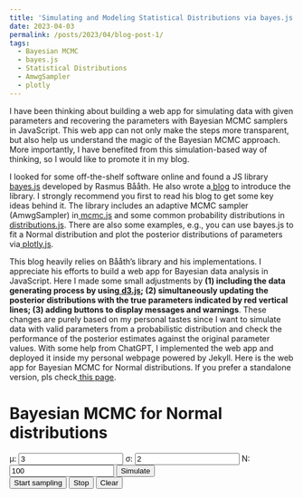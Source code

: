 ```yaml
---
title: 'Simulating and Modeling Statistical Distributions via bayes.js'
date: 2023-04-03
permalink: /posts/2023/04/blog-post-1/
tags:
  - Bayesian MCMC
  - bayes.js
  - Statistical Distributions
  - AmwgSampler
  - plotly
---
```


I have been thinking about building a web app for simulating data with given parameters and recovering the parameters with Bayesian MCMC samplers in JavaScript. This web app can not only make the steps more transparent, but also help us understand the magic of the Bayesian MCMC approach. More importantly, I have benefited from this simulation-based way of thinking, so I would like to promote it in my blog.

I looked for some off-the-shelf software online and found a JS library[ bayes.js](https://github.com/rasmusab/bayes.js) developed by Rasmus Bååth. He also wrote a[ blog](https://www.sumsar.net/blog/2015/12/bayes-js-a-small-library-for-doing-mcmc-in-the-browser/) to introduce the library. I strongly recommend you first to read his blog to get some key ideas behind it. The library includes an adaptive MCMC sampler (AmwgSampler) in[ mcmc.js](https://raw.githubusercontent.com/rasmusab/bayes.js/master/mcmc.js) and some common probability distributions in[ distributions.js](https://raw.githubusercontent.com/rasmusab/bayes.js/master/distributions.js). There are also some examples, e.g., you can use bayes.js to fit a Normal distribution and plot the posterior distributions of parameters via[ plotly.js](https://cdn.plot.ly/plotly-latest.min.js).

This blog heavily relies on Bååth’s library and his implementations. I appreciate his efforts to build a web app for Bayesian data analysis in JavaScript. Here I made some small adjustments by **(1) including the data generating process by using**[ **d3.js**](https://cdnjs.cloudflare.com/ajax/libs/d3/3.5.5/d3.min.js)**; (2) simultaneously updating the posterior distributions with the true parameters indicated by red vertical lines; (3) adding buttons to display messages and warnings**. These changes are purely based on my personal tastes since I want to simulate data with valid parameters from a probabilistic distribution and check the performance of the posterior estimates against the original parameter values. With some help from ChatGPT, I implemented the web app and deployed it inside my personal webpage powered by Jekyll. Here is the web app for Bayesian MCMC for Normal distributions. If you prefer a standalone version, pls check[ this page](https://jakejing.github.io/bayes_mcmc_plot/).


<body>
  <h1>Bayesian MCMC for Normal distributions</h1>
    <script
  src="https://cdnjs.cloudflare.com/ajax/libs/d3/3.5.5/d3.min.js"
      charset="utf-8"
    ></script>
    <script src="https://rawgit.com/rasmusab/bayes.js/master/mcmc.js"></script>
    <script src="https://rawgit.com/rasmusab/bayes.js/master/distributions.js"></script>
    <script src="https://cdnjs.cloudflare.com/ajax/libs/jquery/2.1.3/jquery.min.js"></script>
    <script src="https://d3js.org/d3-random.v2.min.js"></script>
    <script src="https://cdn.plot.ly/plotly-latest.min.js"></script>
    <div class="input-container">
      <label
        >μ:
        <input
          name="mu"
          id="mu"
          type="number"
          step="any"
          value="3"
          class="input-cell"
      /></label>
      <label
        >σ:
        <input
          name="sd"
          type="number"
          id="sd"
          min="0"
          value="2"
          step="any"
          class="input-cell"
      /></label>
      <label
        >N:
        <input
          name="n"
          type="number"
          min="1"
          value="100"
          id="n"
          class="input-cell"
      /></label>
      <button id="simulate" class="input-cell">Simulate</button>
    </div>
    <div id="message"></div>
    <div id="mcmc_plots_div"></div>
    <button id="startMCMC">Start sampling</button>
    <button id="stopMCMC">Stop</button>
    <button id="clearMCMC">Clear</button>
    <script>
    // Get DOM elements
const muInput = document.getElementById("mu");
const sdInput = document.getElementById("sd");
const nInput = document.getElementById("n");
const messageDiv = document.getElementById("message");
const simulateButton = document.getElementById("simulate");
const startsampling = document.getElementById("startMCMC");
const stopsampling = document.getElementById("stopMCMC");
const clearsampling = document.getElementById("clearMCMC");

// Define the global variables data
let data = [];
// global Input_params for the vertical lines in the plot
let Input_params = {
  μ: parseFloat(muInput.value),
  σ: parseFloat(sdInput.value),
};

// Add event listener for the "Simulate" button
simulateButton.addEventListener("click", function () {
  const mu = parseFloat(muInput.value);
  const sd = parseFloat(sdInput.value);
  const n = parseInt(nInput.value);
  // Check if the initial values are valid
  if (sd <= 0 || n < 1) {
    window.alert("Invalid parameter!");
  } else {
    const sim = d3.range(n).map(function () {
      return d3.randomNormal(mu, sd)();
    });
    if (sim.length > 0) {
      data = sim;
      Input_params["μ"] = mu;
      Input_params["σ"] = sd;
      messageDiv.innerHTML = "OK!";
      setTimeout(function () {
        messageDiv.innerHTML = "";
      }, 500);
      messageDiv.style.position = "absolute";
      messageDiv.style.left = "68%";
      messageDiv.style.top = "124px";
      messageDiv.style.color = "green";
      messageDiv.style.backgroundColor = "white";
    } else {
      window.alert("Please simulate data first!");
    }
  }
});

var params = {
  μ: { type: "real" },
  σ: { type: "real", lower: 0 },
};
var param_names = Object.keys(params);
var params_to_plot = Object.keys(params);

var log_post = function (state, data) {
  var log_post = 0;
  // Priors
  log_post += ld.norm(state.μ, 0, 100);
  log_post += ld.unif(state.σ, 0, 100);
  // Likelihood
  for (var i = 0; i < data.length; i++) {
    log_post += ld.norm(data[i], state.μ, state.σ);
  }
  return log_post;
};

// Setting up the plots
var plot_margins = { l: 40, r: 10, b: 40, t: 40, pad: 4 };
let sampler = new mcmc.AmwgSampler(params, log_post, data);
sampler.burn(1000);
let samples = sampler.sample(1);

for (var i = 0; i < params_to_plot.length; i++) {
  var param = params_to_plot[i];
  $("div#mcmc_plots_div").append(
    "<div>" +
      '<div id = "' +
      param +
      "_trace_div" +
      '" style="width:350px;height:250px;display: inline-block;"></div>' +
      '<div id = "' +
      param +
      "_hist_div" +
      '" style="width:350px;height:250px;display: inline-block;"></div>' +
      "</div>"
  );
  Plotly.plot($("div#" + param + "_trace_div")[0], [{ y: samples[param] }], {
    margin: plot_margins,
    title: "Traceplot of " + param,
  });
  Plotly.plot(
    $("div#" + param + "_hist_div")[0],
    [{ x: samples[param], type: "histogram" }],
    { margin: plot_margins, title: "Posterior of " + param }
  );
}

function update_trace_plots() {
  for (var i = 0; i < params_to_plot.length; i++) {
    var param = params_to_plot[i];
    Plotly.restyle($("div#" + param + "_trace_div")[0], {
      y: [samples[param]],
    });
  }
}

function update_histograms() {
  for (var i = 0; i < params_to_plot.length; i++) {
    var param = params_to_plot[i];
    Plotly.restyle($("div#" + param + "_hist_div")[0], {
      x: [samples[param]],
      xbins: {},
    });
    const y_max = parseFloat(
      document.getElementById(param + "_hist_div")["layout"]["yaxis"][
        "range"
      ][1]
    );
    Plotly.relayout($("div#" + param + "_hist_div")[0], {
      // yaxis: { range: [0, y_max] },
      shapes: [
        {
          type: "line",
          x0: Input_params[param],
          y0: 0,
          x1: Input_params[param],
          y1: y_max * 0.95, // 0.95 is the best scale
          // y1: null,
          line: {
            color: "red",
            width: 4,
            dash: "dash",
          },
        },
      ],
    });
  }
}

var clear_samples = function () {
  samples = sampler.sample(1);
  update_trace_plots();
  // update_histograms(); // replace this with the following code
  clearTimeout(sample_loop_timeout_id);
  for (var i = 0; i < params_to_plot.length; i++) {
    var param = params_to_plot[i];
    Plotly.restyle($("div#" + param + "_hist_div")[0], {
      x: [samples[param]],
      xbins: {},
    });
    Plotly.relayout($("div#" + param + "_hist_div")[0], {
      // yaxis: { range: [0, 1] },
      yaxis: { range: null },
      shapes: null,
    });
  }
};

var sample_loop_timeout_id;
var sample_loop = function (params, log_post, data) {
  var n_samples = Math.min(250, Math.ceil(samples[param_names[0]].length / 10));
  var more_samples = sampler.sample(n_samples);
  for (var i = 0; i < param_names.length; i++) {
    var param = param_names[i];
    Array.prototype.push.apply(samples[param], more_samples[param]);
  }
  update_trace_plots();
  update_histograms();
  sample_loop_timeout_id = setTimeout(sample_loop, 1);
};

var stop_sample_loop = function () {
  clearTimeout(sample_loop_timeout_id);
  update_trace_plots();
  update_histograms();
};

// Add event listener for the "startsampling" button
startsampling.addEventListener("click", function () {
  // if sampling has begun once (bcs stopMCMC.disabled is true), continue the sampling
  if (document.getElementById("stopMCMC").disabled) {
    sample_loop(params, log_post, data);
    document.getElementById("stopMCMC").disabled = false;
  } else {
    if (data.length > 0) {
      this.disabled = true;
      document.getElementById("stopMCMC").disabled = false;
      // update the sampler with new data after the click
      sampler = new mcmc.AmwgSampler(params, log_post, data);
      sampler.burn(1000);
      samples = sampler.sample(1);
      sample_loop(params, log_post, data);
    } else {
      window.alert("Please simulate data first!");
    }
  }
});

// Add event listener for the "stopsampling" button
stopsampling.addEventListener("click", function () {
  if (data.length > 0) {
    this.disabled = true;
    document.getElementById("startMCMC").disabled = false;
    stop_sample_loop();
  } else {
    window.alert("Please simulate data first!");
  }
});

// Add event listener for the "clearsampling" button
clearsampling.addEventListener("click", function () {
  if (data.length > 0) {
    document.getElementById("startMCMC").disabled = false;
    document.getElementById("stopMCMC").disabled = false;
    clear_samples();
  } else {
    window.alert("Please simulate data first!");
  }
});

    </script>
  </body>



**Useful links:**

- [Simulating and modeling Normal distributions via bayes.js (standalone page)](https://jakejing.github.io/bayes_mcmc_plot/)
- [https://chi-feng.github.io/mcmc-demo/app.html?algorithm=HamiltonianMC&target=banana](https://chi-feng.github.io/mcmc-demo/app.html?algorithm=HamiltonianMC&target=banana)
- [https://www.sumsar.net/blog/2015/12/bayes-js-a-small-library-for-doing-mcmc-in-the-browser/](https://www.sumsar.net/blog/2015/12/bayes-js-a-small-library-for-doing-mcmc-in-the-browser/)
